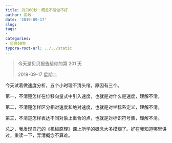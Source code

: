 ```yaml
---
title: 贝贝60秒：概念不清做不好
author: 曲政
date: '2019-09-17'
slug: 
tags:
- 
categories:
- 贝贝60秒
typora-root-url: ../../static
---
```


>   今天是贝贝报告给你的第 201 天
>
>   2019-09-17 星期二

今天试着做速度分析，五个小时理不清头绪。原因有三个。

第一，不清楚怎样在位移向量式中引入速度，也就是对什么是速度，理解不清。

第二，不清楚怎样区分相对速度和绝对速度，也就是对坐标系定义，理解不清。

第三，不清楚怎样表达不同对象上重合的点，也就是对标识符号集，理解不清。

总之，我发现自己的《机械原理》课上所学的概念大多模糊了。好在我知道哪里讲过，重读一下，弄清概念不算难。